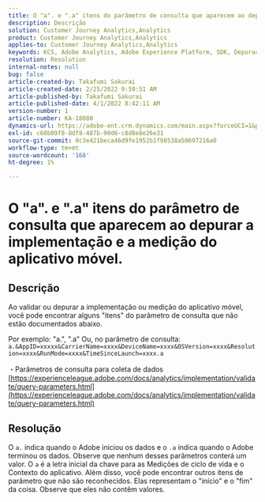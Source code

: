 ```yaml
---
title: O "a". e ".a" itens do parâmetro de consulta que aparecem ao depurar a implementação e a medição do aplicativo móvel.
description: Descrição
solution: Customer Journey Analytics,Analytics
product: Customer Journey Analytics,Analytics
applies-to: Customer Journey Analytics,Analytics
keywords: KCS, Adobe Analytics, Adobe Experience Platform, SDK, Depuração, Parâmetros de consulta
resolution: Resolution
internal-notes: null
bug: false
article-created-by: Takafumi Sakurai
article-created-date: 2/25/2022 9:59:51 AM
article-published-by: Takafumi Sakurai
article-published-date: 4/1/2022 8:42:11 AM
version-number: 1
article-number: KA-18080
dynamics-url: https://adobe-ent.crm.dynamics.com/main.aspx?forceUCI=1&pagetype=entityrecord&etn=knowledgearticle&id=8e2808ab-2196-ec11-b400-000d3a58ba2e
exl-id: c60b09f8-8df8-487b-90d6-c8d8e8e26e31
source-git-commit: 0c3e421beca46d9fe1952b1f98538a50697216a0
workflow-type: tm+mt
source-wordcount: '168'
ht-degree: 1%

---
```


# O &quot;a&quot;. e &quot;.a&quot; itens do parâmetro de consulta que aparecem ao depurar a implementação e a medição do aplicativo móvel.

## Descrição


Ao validar ou depurar a implementação ou medição do aplicativo móvel, você pode encontrar alguns &quot;itens&quot; do parâmetro de consulta que não estão documentados abaixo.

Por exemplo: &quot;a.&quot;, &quot;.a&quot; Ou, no parâmetro de consulta: `a.&AppID=xxxxx&CarrierName=xxxx&DeviceName=xxxx&OSVersion=xxxx&Resolution=xxxx&RunMode=xxxx&TimeSinceLaunch=xxxx.a `

・Parâmetros de consulta para coleta de dados
[https://experienceleague.adobe.com/docs/analytics/implementation/validate/query-parameters.html](https://experienceleague.adobe.com/docs/analytics/implementation/validate/query-parameters.html)




## Resolução


O `a.` indica quando o Adobe iniciou os dados e o `.a` indica quando o Adobe terminou os dados. Observe que nenhum desses parâmetros conterá um valor. O `a` é a letra inicial da chave para as Medições de ciclo de vida e o Contexto do aplicativo. Além disso, você pode encontrar outros itens de parâmetro que não são reconhecidos. Elas representam o &quot;início&quot; e o &quot;fim&quot; da coisa. Observe que eles não contêm valores.
